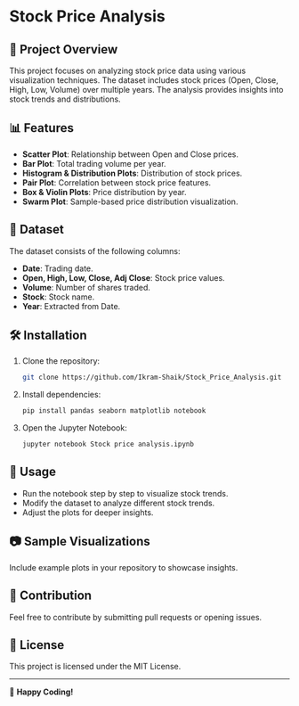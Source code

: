 # Stock Price Analysis

## 📌 Project Overview
This project focuses on analyzing stock price data using various visualization techniques. The dataset includes stock prices (Open, Close, High, Low, Volume) over multiple years. The analysis provides insights into stock trends and distributions.

## 📊 Features
- **Scatter Plot**: Relationship between Open and Close prices.
- **Bar Plot**: Total trading volume per year.
- **Histogram & Distribution Plots**: Distribution of stock prices.
- **Pair Plot**: Correlation between stock price features.
- **Box & Violin Plots**: Price distribution by year.
- **Swarm Plot**: Sample-based price distribution visualization.

## 📂 Dataset
The dataset consists of the following columns:
- **Date**: Trading date.
- **Open, High, Low, Close, Adj Close**: Stock price values.
- **Volume**: Number of shares traded.
- **Stock**: Stock name.
- **Year**: Extracted from Date.

## 🛠️ Installation
1. Clone the repository:
   ```bash
   git clone https://github.com/Ikram-Shaik/Stock_Price_Analysis.git
   ```
2. Install dependencies:
   ```bash
   pip install pandas seaborn matplotlib notebook
   ```
3. Open the Jupyter Notebook:
   ```bash
   jupyter notebook Stock price analysis.ipynb
   ```

## 🔎 Usage
- Run the notebook step by step to visualize stock trends.
- Modify the dataset to analyze different stock trends.
- Adjust the plots for deeper insights.

## 📷 Sample Visualizations
Include example plots in your repository to showcase insights.

## 🤝 Contribution
Feel free to contribute by submitting pull requests or opening issues.

## 📜 License
This project is licensed under the MIT License.

---
🚀 **Happy Coding!**


